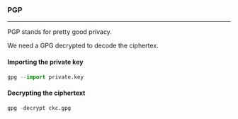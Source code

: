### PGP

---

PGP stands for pretty good privacy.

We need a GPG decrypted to decode the ciphertex.

#### Importing the private key

```py
gpg --import private.key
```

#### Decrypting the ciphertext

```py
gpg -decrypt ckc.gpg
```

